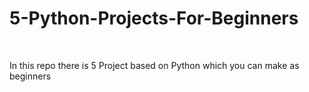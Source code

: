 # 5-Python-Projects-For-Beginners
<br>
<p>In this repo there is 5 Project based on Python which you can make as beginners</p>
